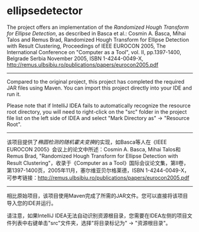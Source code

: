ellipsedetector
===============

The project offers an implementation of the *Randomized Hough Transform for Ellipse Detection*, as described in Basca et al.: Cosmin A. Basca, Mihai Talos and Remus Brad, Randomized Hough Transform for Ellipse Detection with Result Clustering, Proceedings of IEEE EUROCON 2005, The International Conference on "Computer as a Tool", vol. II, pp.1397-1400, Belgrade Serbia November 2005, ISBN 1-4244-0049-X, http://remus.ulbsibiu.ro/publications/papers/eurocon2005.pdf

---

Compared to the original project, this project has completed the required JAR files using Maven. You can import this project directly into your IDE and run it. 

Please note that if IntelliJ IDEA fails to automatically recognize the resource root directory, you will need to right-click on the "src" folder in the project file list on the left side of IDEA and select "Mark Directory as" -> "Resource Root".

---

该项目提供了*椭圆检测的随机霍夫变换*的实现，如Basca等人在《IEEE EUROCON 2005》会议上的论文中所述：Cosmin A. Basca, Mihai Talos和Remus Brad, "Randomized Hough Transform for Ellipse Detection with Result Clustering"，收录于《Computer as a Tool》国际会议论文集，第II卷，第1397-1400页，2005年11月，塞尔维亚贝尔格莱德，ISBN 1-4244-0049-X，可参考链接：http://remus.ulbsibiu.ro/publications/papers/eurocon2005.pdf

---

相比原始项目，该项目使用Maven完成了所需的JAR文件。您可以直接将该项目导入您的IDE并运行。

请注意，如果IntelliJ IDEA无法自动识别资源根目录，您需要在IDEA左侧的项目文件列表中右键单击"src"文件夹，选择"将目录标记为" -> "资源根目录"。